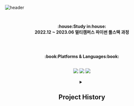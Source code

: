 ![header](https://capsule-render.vercel.app/api?type=wave&color=auto&height=300&section=header&text=Let's%20Go&fontSize=90)

<br>

<p align="center">
   <Strong>:house:Study in:house:</Strong><br><Strong>2022.12 ~ 2023.06 멀티캠퍼스 파이썬 풀스택 과정</Strong><br> </p>



<br><br>
</p>

<p align="center">
    <Strong>:book:Platforms & Languages:book:</Strong><br>
    
</p>

<br>

<div align="center">
  	<img src="https://img.shields.io/badge/MySQL-4479A1?style=flat&logo=MySQL&logoColor=white" />
  	<img src="https://img.shields.io/badge/Django-092E20?style=flat&logo=Django&logoColor=white" />
	<img src="https://img.shields.io/badge/Spring-6DB33F?style=flat&logo=Spring&logoColor=white" />
</div>

<br>
<div align="center">
    <details>
        <summary>
            <h2>Project History</h2>
        </summary>
        <ul style="list-style-type:none; padding: 0;">
            <li>
                <img src="https://img.shields.io/badge/Django-092E20?style=flat&logo=Django&logoColor=white" />
                <h3><a href="https://github.com/illson97/1st_teampjt-pjt-mango">망고플레이트 클론코딩</a></h3>
            </li>
            <hr>
            <li>
                <img src="https://img.shields.io/badge/Django-092E20?style=flat&logo=Django&logoColor=white" />
                <h3><a href="https://github.com/illson97/2nd_teampjt-resque9">편의점 음식 및 레시피 정보 플랫폼</a></h3>
            </li>
            <hr>
            <li>
                <img src="https://img.shields.io/badge/Django-092E20?style=flat&logo=Django&logoColor=white" />
                <h3><a href="https://github.com/illson97/3rd_teampjt-mureokmureok">식물 종합 정보 플랫폼 및 식물 관리 웹 어플리케이션</a></h3>
            </li>
            <hr>
            <li>
                <img src="https://img.shields.io/badge/Spring-6DB33F?style=flat&logo=Spring&logoColor=white" />
                <h3><a href="https://github.com/illson97/100SOO">100SOO 게시판 서비스</a></h3>
            </li>
            <hr>
            <li>
                <img src="https://img.shields.io/badge/Spring-6DB33F?style=flat&logo=Spring&logoColor=white" />
                <h3><a href="https://github.com/illson97/project-admin-100SOO">100SOO 게시판 어드민 서비스</a></h3>
            </li>
        </ul>
    </details>
</div>
